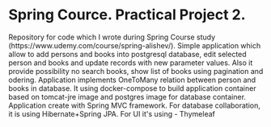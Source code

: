 <h1>Spring Cource. Practical Project 2.</h1>
Repository for code which I wrote during Spring Course study (https://www.udemy.com/course/spring-alishev/).
Simple application which allow to add persons and books into postgresql database, edit selected person and books and update records with new parameter values.
Also it provide possibility no search books, show list of books using pagination and odering.
Application implements OneToMany relation between person and books in database.
It using docker-compose to build application container based on tomcat-jre image and postgres image for database container.
Application create with Spring MVC framework. For database collaboration, it is using Hibernate+Spring JPA. For UI it's using - Thymeleaf


